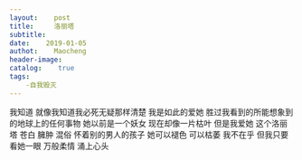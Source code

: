 ```yaml
---
layout:    post
title:     洛丽塔
subtitle:    
date:    2019-01-05
authot:    Maocheng
header-image:
catalog:    true
tags:
    -自我毁灭
---
```



我知道 就像我知道我必死无疑那样清楚  我是如此的爱她 胜过我看到的所能想象到的地球上的任何事物  她以前是一个妖女 现在却像一片枯叶  但是我爱她   这个洛丽塔  苍白 臃肿 混俗 怀着别的男人的孩子  她可以褪色 可以枯萎 我不在乎  但我只要看她一眼  万般柔情 涌上心头


